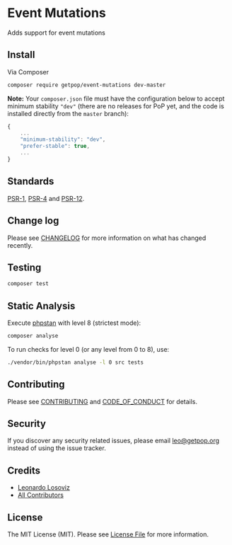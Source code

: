 # Event Mutations

<!--
[![Latest Version on Packagist][ico-version]][link-packagist]
[![Software License][ico-license]](LICENSE.md)
[![Build Status][ico-travis]][link-travis]
[![Coverage Status][ico-scrutinizer]][link-scrutinizer]
[![Quality Score][ico-code-quality]][link-code-quality]
[![Total Downloads][ico-downloads]][link-downloads]
-->

Adds support for event mutations

## Install

Via Composer

``` bash
composer require getpop/event-mutations dev-master
```

**Note:** Your `composer.json` file must have the configuration below to accept minimum stability `"dev"` (there are no releases for PoP yet, and the code is installed directly from the `master` branch):

```javascript
{
    ...
    "minimum-stability": "dev",
    "prefer-stable": true,
    ...
}
```

<!--
## Usage

``` php
```
-->

## Standards

[PSR-1](https://www.php-fig.org/psr/psr-1), [PSR-4](https://www.php-fig.org/psr/psr-4) and [PSR-12](https://www.php-fig.org/psr/psr-12).

## Change log

Please see [CHANGELOG](CHANGELOG.md) for more information on what has changed recently.

## Testing

``` bash
composer test
```

## Static Analysis

Execute [phpstan](https://github.com/phpstan/phpstan) with level 8 (strictest mode):

``` bash
composer analyse
```

To run checks for level 0 (or any level from 0 to 8), use:

``` bash
./vendor/bin/phpstan analyse -l 0 src tests
```

## Contributing

Please see [CONTRIBUTING](CONTRIBUTING.md) and [CODE_OF_CONDUCT](CODE_OF_CONDUCT.md) for details.

## Security

If you discover any security related issues, please email leo@getpop.org instead of using the issue tracker.

## Credits

- [Leonardo Losoviz][link-author]
- [All Contributors][link-contributors]

## License

The MIT License (MIT). Please see [License File](LICENSE.md) for more information.

[ico-version]: https://img.shields.io/packagist/v/getpop/event-mutations.svg?style=flat-square
[ico-license]: https://img.shields.io/badge/license-MIT-brightgreen.svg?style=flat-square
[ico-travis]: https://img.shields.io/travis/getpop/event-mutations/master.svg?style=flat-square
[ico-scrutinizer]: https://img.shields.io/scrutinizer/coverage/g/getpop/event-mutations.svg?style=flat-square
[ico-code-quality]: https://img.shields.io/scrutinizer/g/getpop/event-mutations.svg?style=flat-square
[ico-downloads]: https://img.shields.io/packagist/dt/getpop/event-mutations.svg?style=flat-square

[link-packagist]: https://packagist.org/packages/getpop/event-mutations
[link-travis]: https://travis-ci.org/getpop/event-mutations
[link-scrutinizer]: https://scrutinizer-ci.com/g/getpop/event-mutations/code-structure
[link-code-quality]: https://scrutinizer-ci.com/g/getpop/event-mutations
[link-downloads]: https://packagist.org/packages/getpop/event-mutations
[link-author]: https://github.com/leoloso
[link-contributors]: ../../contributors
